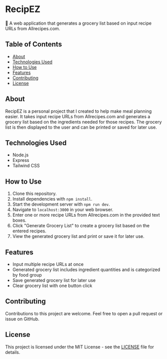 # RecipEZ

🍴 A web application that generates a grocery list based on input recipe URLs from Allrecipes.com.

## Table of Contents

- [About](#about)
- [Technologies Used](#technologies-used)
- [How to Use](#how-to-use)
- [Features](#features)
- [Contributing](#contributing)
- [License](#license)

## About

RecipEZ is a personal project that I created to help make meal planning easier. It takes input recipe URLs from Allrecipes.com and generates a grocery list based on the ingredients needed for those recipes. The grocery list is then displayed to the user and can be printed or saved for later use. 

## Technologies Used

- Node.js
- Express
- Tailwind CSS

## How to Use

1. Clone this repository.
2. Install dependencies with `npm install`.
3. Start the development server with `npm run dev`.
4. Navigate to `localhost:3000` in your web browser.
5. Enter one or more recipe URLs from Allrecipes.com in the provided text boxes.
6. Click "Generate Grocery List" to create a grocery list based on the entered recipes.
7. View the generated grocery list and print or save it for later use.

## Features

- Input multiple recipe URLs at once
- Generated grocery list includes ingredient quantities and is categorized by food group
- Save generated grocery list for later use
- Clear grocery list with one button click

## Contributing

Contributions to this project are welcome. Feel free to open a pull request or issue on GitHub.

## License

This project is licensed under the MIT License - see the [LICENSE](LICENSE) file for details.